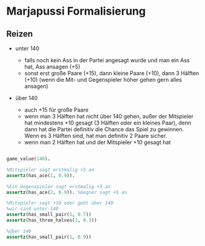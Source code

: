 # Marjapussi Formalisierung

## Reizen
- unter 140
  - falls noch kein Ass in der Partei angesagt wurde und man ein Ass hat, Ass ansagen (+5)
  - sonst erst große Paare (+15), dann kleine Paare (+10), dann 3 Hälften (+10) (wenn die Mit- und Gegenspieler höher gehen gern alles ansagen)

- über 140
  - auch +15 für große Paare
  - wenn man 3 Hälften hat nicht über 140 gehen, außer der Mitspieler hat mindestens +10 gesagt (3 Hälften oder ein kleines Paar), denn dann hat die Partei definitiv die Chance das Spiel zu gewinnen. Wenn es 3 Hälften sind, hat man definitiv 2 Paare sicher.   
  - wenn man 2 Hälften hat und der Mitspieler +10 gesagt hat

```prolog

game_value(140).

%Mitspieler sagt erstmalig +5 an
assertz(has_ace(1, 0.9)). 

%Ein Gegenspieler sagt erstmalig +5 an
assertz(has_ace(2, 0.9)). %Gegner sagt +5 an

%Mitspieler sagt +10 oder geht über 140
%wir sind unter 140
assertz(has_small_pair(1, 0.7))
assertz(has_three_halves(1, 0.3))

%über 140
assertz(has_small_pair(1, 0.9))

```